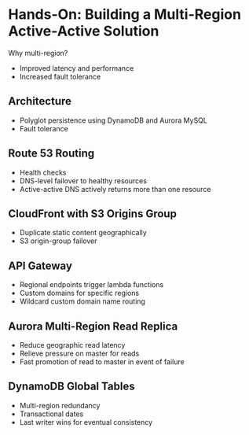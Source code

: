 # Hands-On: Building a Multi-Region Active-Active Solution
Why multi-region?
* Improved latency and performance
* Increased fault tolerance 

## Architecture
* Polyglot persistence using DynamoDB and Aurora MySQL
* Fault tolerance

## Route 53 Routing
* Health checks
* DNS-level failover to healthy resources
* Active-active DNS actively returns more than one resource

## CloudFront with S3 Origins Group
* Duplicate static content geographically
* S3 origin-group failover

## API Gateway
* Regional endpoints trigger lambda functions
* Custom domains for specific regions
* Wildcard custom domain name routing

## Aurora Multi-Region Read Replica
* Reduce geographic read latency
* Relieve pressure on master for reads
* Fast promotion of read to master in event of failure

## DynamoDB Global Tables
* Multi-region redundancy 
* Transactional dates
* Last writer wins for eventual consistency